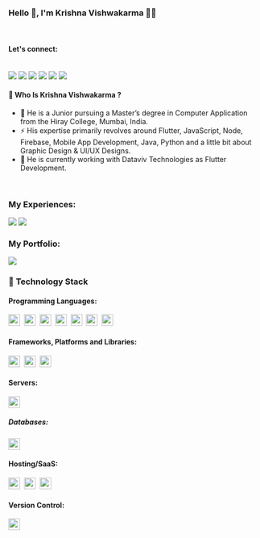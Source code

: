 ### Hello 👋, I'm Krishna Vishwakarma 🙋‍♂️

<br>

#### Let's connect:

<br>
<a href="https://g.dev/krishnavishwakarma/"><img src="https://img.shields.io/badge/google-4285F4?style=for-the-badge&logo=google&logoColor=white"></a>
<a href="https://twitter.com/intent/follow?screen_name=ig_krishnakumar"><img src="https://img.shields.io/badge/ig_krishnakumar-%231DA1F2.svg?style=for-the-badge&logo=Twitter&logoColor=white"></a>
<a href="https://www.linkedin.com/in/krishnakumarvishwakarmaog/"><img src="https://img.shields.io/badge/linkedin-%230077B5.svg?style=for-the-badge&logo=linkedin&logoColor=white"></a>
<a href="mailto:krishnavishwakarma.og@gmail.com"><img src="https://img.shields.io/badge/Gmail-D14836?style=for-the-badge&logo=gmail&logoColor=white"></a>
<a href="https://www.facebook.com/igkrishnakumarV/"><img src="https://img.shields.io/badge/Facebook-%231877F2.svg?style=for-the-badge&logo=Facebook&logoColor=white"></a>
<a href="https://www.instagram.com/ig_krishnakumar/"><img src="https://img.shields.io/badge/ig_krishnakumar-%23E4405F.svg?style=for-the-badge&logo=Instagram&logoColor=white"/></a>


<br>

#### 🤔 Who Is Krishna Vishwakarma ?

- 🏫 He is a Junior pursuing a Master’s degree in Computer Application from the Hiray College, Mumbai, India.
- ⚡️ His expertise primarily revolves around Flutter, JavaScript, Node, Firebase, Mobile App Development, Java, Python and a little bit about Graphic Design & UI/UX Designs.
- 🔭 He is currently working with Dataviv Technologies as Flutter Development.

<br>

### **My Experiences**:

<a href="https://dataviv.in/"><img src="https://img.shields.io/badge/Dataviv-Technology-%23FFFC00.svg?style=for-the-badge"/></a>
<a href="https://celledge.in/"><img src="https://img.shields.io/badge/Celledge-Technology-%23FFFC00.svg?style=for-the-badge"/></a>

### **My Portfolio**:

<a href="https://krishnakumarvishog.web.app/"><img src="https://img.shields.io/badge/Portfolio-%23000000.svg?style=for-the-badge&logo=firefox&logoColor=#FF7139"/></a>

### 🔭 **Technology Stack**

#### **Programming Languages**:

<img height=23 src="https://img.shields.io/badge/dart-%230175C2.svg?style=for-the-badge&logo=dart&logoColor=white">&nbsp;&nbsp;<img height=23 src="https://img.shields.io/badge/javascript-%23323330.svg?style=for-the-badge&logo=javascript&logoColor=%23F7DF1E">&nbsp;&nbsp;<img height=23 src="https://img.shields.io/badge/c++-%2300599C.svg?style=for-the-badge&logo=c%2B%2B&logoColor=white">&nbsp;&nbsp;<img height=23 src="https://img.shields.io/badge/python-3670A0?style=for-the-badge&logo=python&logoColor=ffdd54">&nbsp;&nbsp;<img height=23 src="https://img.shields.io/badge/java-%23ED8B00?style=for-the-badge&logo=java&logoColor=%23F7DF1E">&nbsp;&nbsp;<img height=23 src="https://img.shields.io/badge/css3-%231572B6.svg?style=for-the-badge&logo=css3&logoColor=white">&nbsp;&nbsp;<img height=23 src="https://img.shields.io/badge/html5-%23E34F26.svg?style=for-the-badge&logo=html5&logoColor=white">

#### **Frameworks, Platforms and Libraries**:

<img height=23 src="https://img.shields.io/badge/node.js-6DA55F?style=for-the-badge&logo=node.js&logoColor=white">&nbsp;&nbsp;<img height=23 src="https://img.shields.io/badge/Flutter-%2302569B.svg?style=for-the-badge&logo=Flutter&logoColor=white">&nbsp;&nbsp;<img height=23 src="https://img.shields.io/badge/express.js-%23404d59.svg?style=for-the-badge&logo=express&logoColor=%2361DAFB">

#### **Servers**:

<img height=23 src="https://img.shields.io/badge/nginx%20-%231572B6.svg?&style=for-the-badge&logo=nginx&logoColor=red">

##### **Databases**:

<img height=23 src="https://img.shields.io/badge/MongoDB-%234ea94b.svg?style=for-the-badge&logo=mongodb&logoColor=white">

#### **Hosting/SaaS**:

<img height=23 src="https://img.shields.io/badge/firebase-%23039BE5.svg?style=for-the-badge&logo=firebase&logoColor=#00C7B7)">&nbsp;&nbsp;<img height=23 src="https://img.shields.io/badge/GoogleCloud-%234285F4.svg?style=for-the-badge&logo=google-cloud&logoColor=white"></code>&nbsp;&nbsp;<img height=23 src="https://img.shields.io/badge/heroku-%23430098.svg?style=for-the-badge&logo=heroku&logoColor=white">&nbsp;&nbsp;

#### **Version Control**:

<img height=23 src="https://img.shields.io/badge/git-%23F05033.svg?style=for-the-badge&logo=git&logoColor=white">

